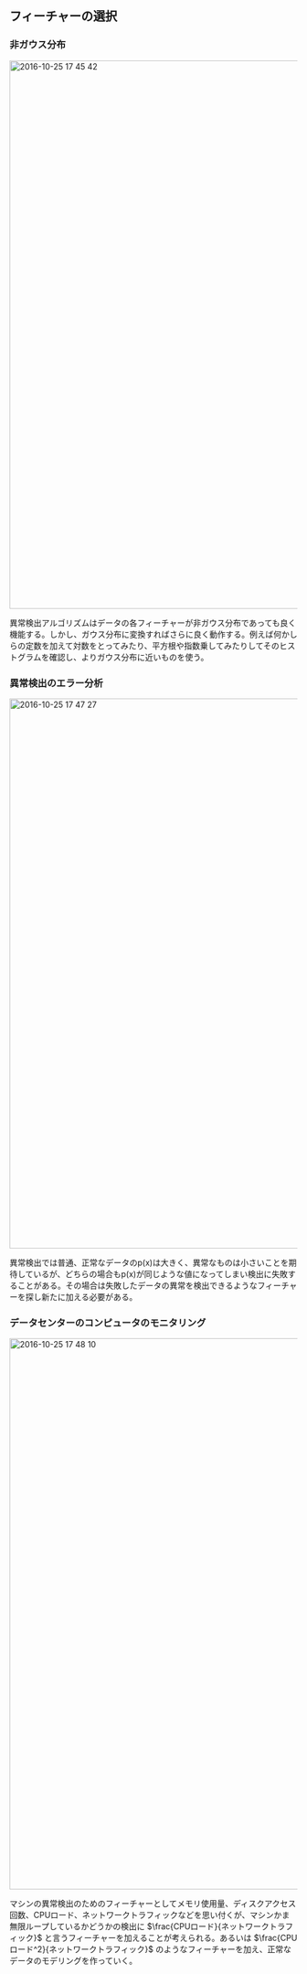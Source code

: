 ## フィーチャーの選択

### 非ガウス分布

<img width="959" alt="2016-10-25 17 45 42" src="https://cloud.githubusercontent.com/assets/6447085/19678957/e0cdba16-9ada-11e6-991e-ee8ae5697f2f.png">

異常検出アルゴリズムはデータの各フィーチャーが非ガウス分布であっても良く機能する。しかし、ガウス分布に変換すればさらに良く動作する。例えば何かしらの定数を加えて対数をとってみたり、平方根や指数乗してみたりしてそのヒストグラムを確認し、よりガウス分布に近いものを使う。

### 異常検出のエラー分析

<img width="962" alt="2016-10-25 17 47 27" src="https://cloud.githubusercontent.com/assets/6447085/19679009/24513aa6-9adb-11e6-9ac9-1037361623db.png">

異常検出では普通、正常なデータのp(x)は大きく、異常なものは小さいことを期待しているが、どちらの場合もp(x)が同じような値になってしまい検出に失敗することがある。その場合は失敗したデータの異常を検出できるようなフィーチャーを探し新たに加える必要がある。

### データセンターのコンピュータのモニタリング

<img width="964" alt="2016-10-25 17 48 10" src="https://cloud.githubusercontent.com/assets/6447085/19679034/37934f82-9adb-11e6-91c1-e3812c708aeb.png">

マシンの異常検出のためのフィーチャーとしてメモリ使用量、ディスクアクセス回数、CPUロード、ネットワークトラフィックなどを思い付くが、マシンかま無限ループしているかどうかの検出に $\frac{CPUロード}{ネットワークトラフィック}$ と言うフィーチャーを加えることが考えられる。あるいは $\frac{CPUロード^2}{ネットワークトラフィック}$ のようなフィーチャーを加え、正常なデータのモデリングを作っていく。
